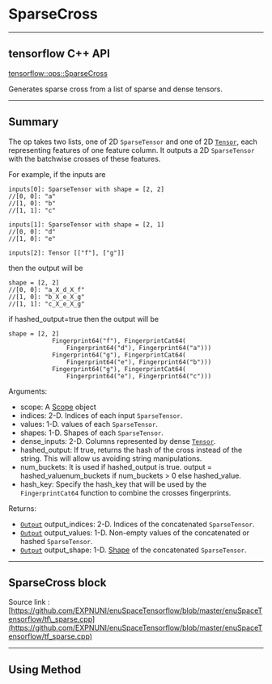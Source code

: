 # SparseCross

---

## tensorflow C++ API

[tensorflow::ops::SparseCross](https://www.tensorflow.org/api_docs/cc/class/tensorflow/ops/sparse-cross)

Generates sparse cross from a list of sparse and dense tensors.

---

## Summary

The op takes two lists, one of 2D `SparseTensor` and one of 2D [`Tensor`](https://www.tensorflow.org/api_docs/cc/class/tensorflow/tensor.html#classtensorflow_1_1_tensor), each representing features of one feature column. It outputs a 2D `SparseTensor` with the batchwise crosses of these features.

For example, if the inputs are

```
inputs[0]: SparseTensor with shape = [2, 2]
//[0, 0]: "a"
//[1, 0]: "b"
//[1, 1]: "c"

inputs[1]: SparseTensor with shape = [2, 1]
//[0, 0]: "d"
//[1, 0]: "e"

inputs[2]: Tensor [["f"], ["g"]]
```

then the output will be

```
shape = [2, 2]
//[0, 0]: "a_X_d_X_f"
//[1, 0]: "b_X_e_X_g"
//[1, 1]: "c_X_e_X_g"
```

if hashed\_output=true then the output will be

```
shape = [2, 2]
            Fingerprint64("f"), FingerprintCat64(
                Fingerprint64("d"), Fingerprint64("a")))
            Fingerprint64("g"), FingerprintCat64(
                Fingerprint64("e"), Fingerprint64("b")))
            Fingerprint64("g"), FingerprintCat64(
                Fingerprint64("e"), Fingerprint64("c")))
```

Arguments:

* scope: A [Scope](https://www.tensorflow.org/api_docs/cc/class/tensorflow/scope.html#classtensorflow_1_1_scope) object
* indices: 2-D. Indices of each input `SparseTensor`.
* values: 1-D. values of each `SparseTensor`.
* shapes: 1-D. Shapes of each `SparseTensor`.
* dense\_inputs: 2-D. Columns represented by dense [`Tensor`](https://www.tensorflow.org/api_docs/cc/class/tensorflow/tensor.html#classtensorflow_1_1_tensor).
* hashed\_output: If true, returns the hash of the cross instead of the string. This will allow us avoiding string manipulations.
* num\_buckets: It is used if hashed\_output is true. output = hashed\_valuenum\_buckets if num\_buckets &gt; 0 else hashed\_value.
* hash\_key: Specify the hash\_key that will be used by the `FingerprintCat64` function to combine the crosses fingerprints.

Returns:

* [`Output`](https://www.tensorflow.org/api_docs/cc/class/tensorflow/output.html#classtensorflow_1_1_output) output\_indices: 2-D. Indices of the concatenated `SparseTensor`.
* [`Output`](https://www.tensorflow.org/api_docs/cc/class/tensorflow/output.html#classtensorflow_1_1_output) output\_values: 1-D. Non-empty values of the concatenated or hashed `SparseTensor`.
* [`Output`](https://www.tensorflow.org/api_docs/cc/class/tensorflow/output.html#classtensorflow_1_1_output) output\_shape: 1-D. [Shape](https://www.tensorflow.org/api_docs/cc/class/tensorflow/ops/shape.html#classtensorflow_1_1ops_1_1_shape) of the concatenated `SparseTensor`.

---

## SparseCross block

Source link : [https://github.com/EXPNUNI/enuSpaceTensorflow/blob/master/enuSpaceTensorflow/tf\_sparse.cpp](https://github.com/EXPNUNI/enuSpaceTensorflow/blob/master/enuSpaceTensorflow/tf_sparse.cpp)



---

## Using Method



